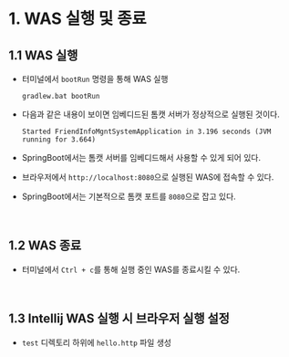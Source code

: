 # 1. WAS 실행 및 종료

## 1.1 WAS 실행

- 터미널에서 `bootRun` 명령을 통해 WAS 실행

  ```
  gradlew.bat bootRun
  ```

- 다음과 같은 내용이 보이면 임베디드된 톰캣 서버가 정상적으로 실행된 것이다.

  ```
  Started FriendInfoMgntSystemApplication in 3.196 seconds (JVM running for 3.664)
  ```

- SpringBoot에서는 톰캣 서버를 임베디드해서 사용할 수 있게 되어 있다.

- 브라우저에서 `http://localhost:8080`으로 실행된 WAS에 접속할 수 있다.
- SpringBoot에서는 기본적으로 톰캣 포트를 `8080`으로 잡고 있다.

<br>

## 1.2 WAS 종료

- 터미널에서 `Ctrl + c`를 통해 실행 중인 WAS를 종료시킬 수 있다.

<br>

## 1.3 Intellij WAS 실행 시 브라우저 실행 설정

- `test` 디렉토리 하위에 `hello.http` 파일 생성

